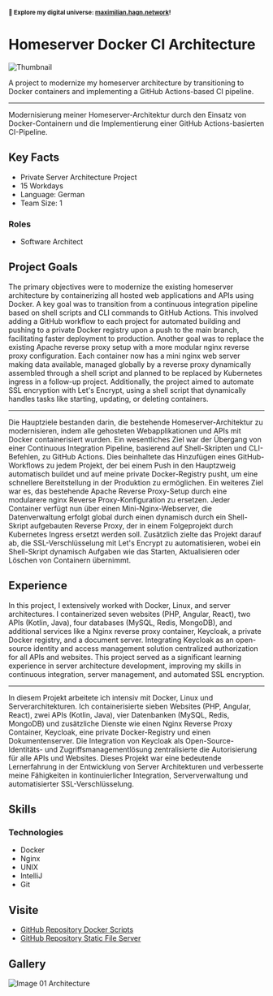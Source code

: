 <small>**🚀 Explore my digital universe: [maximilian.hagn.network](https://maximilian.hagn.network)!</small>**


# Homeserver Docker CI Architecture

![Thumbnail](https://files.hagn.network/images/docker/thumbnail.webp)

A project to modernize my homeserver architecture by transitioning to Docker containers and implementing a GitHub Actions-based CI pipeline.


---
Modernisierung meiner Homeserver-Architektur durch den Einsatz von Docker-Containern und die Implementierung einer GitHub Actions-basierten CI-Pipeline.

## Key Facts

- Private Server Architecture Project
- 15 Workdays
- Language: German
- Team Size: 1

### Roles

- Software Architect

## Project Goals

The primary objectives were to modernize the existing homeserver architecture by containerizing all hosted web applications and APIs using Docker. A key goal was to transition from a continuous integration pipeline based on shell scripts and CLI commands to GitHub Actions. This involved adding a GitHub workflow to each project for automated building and pushing to a private Docker registry upon a push to the main branch, facilitating faster deployment to production. Another goal was to replace the existing Apache reverse proxy setup with a more modular nginx reverse proxy configuration. Each container now has a mini nginx web server making data available, managed globally by a reverse proxy dynamically assembled through a shell script and planned to be replaced by Kubernetes ingress in a follow-up project. Additionally, the project aimed to automate SSL encryption with Let's Encrypt, using a shell script that dynamically handles tasks like starting, updating, or deleting containers.


---
Die Hauptziele bestanden darin, die bestehende Homeserver-Architektur zu modernisieren, indem alle gehosteten Webapplikationen und APIs mit Docker containerisiert wurden. Ein wesentliches Ziel war der Übergang von einer Continuous Integration Pipeline, basierend auf Shell-Skripten und CLI-Befehlen, zu GitHub Actions. Dies beinhaltete das Hinzufügen eines GitHub-Workflows zu jedem Projekt, der bei einem Push in den Hauptzweig automatisch buildet und auf meine private Docker-Registry pusht, um eine schnellere Bereitstellung in der Produktion zu ermöglichen. Ein weiteres Ziel war es, das bestehende Apache Reverse Proxy-Setup durch eine modularere nginx Reverse Proxy-Konfiguration zu ersetzen. Jeder Container verfügt nun über einen Mini-Nginx-Webserver, die Datenverwaltung erfolgt global durch einen dynamisch durch ein Shell-Skript aufgebauten Reverse Proxy, der in einem Folgeprojekt durch Kubernetes Ingress ersetzt werden soll. Zusätzlich zielte das Projekt darauf ab, die SSL-Verschlüsselung mit Let's Encrypt zu automatisieren, wobei ein Shell-Skript dynamisch Aufgaben wie das Starten, Aktualisieren oder Löschen von Containern übernimmt.

## Experience

In this project, I extensively worked with Docker, Linux, and server architectures. I containerized seven websites (PHP, Angular, React), two APIs (Kotlin, Java), four databases (MySQL, Redis, MongoDB), and additional services like a Nginx reverse proxy container, Keycloak, a private Docker registry, and a document server. Integrating Keycloak as an open-source identity and access management solution centralized authorization for all APIs and websites. This project served as a significant learning experience in server architecture development, improving my skills in continuous integration, server management, and automated SSL encryption.


---
In diesem Projekt arbeitete ich intensiv mit Docker, Linux und Serverarchitekturen. Ich containerisierte sieben Websites (PHP, Angular, React), zwei APIs (Kotlin, Java), vier Datenbanken (MySQL, Redis, MongoDB) und zusätzliche Dienste wie einen Nginx Reverse Proxy Container, Keycloak, eine private Docker-Registry und einen Dokumentenserver. Die Integration von Keycloak als Open-Source-Identitäts- und Zugriffsmanagementlösung zentralisierte die Autorisierung für alle APIs und Websites. Dieses Projekt war eine bedeutende Lernerfahrung in der Entwicklung von Server Architekturen und verbesserte meine Fähigkeiten in kontinuierlicher Integration, Serververwaltung und automatisierter SSL-Verschlüsselung.

## Skills

### Technologies

 - Docker
 - Nginx
 - UNIX
 - IntelliJ
 - Git

## Visite

- [GitHub Repository Docker Scripts](https://github.com/maxhagn/DockerHomeserver)
- [GitHub Repository Static File Server](https://github.com/maxhagn/StaticFileServer)

## Gallery

![Image 01 Architecture](https://files.hagn.network/images/docker/architecture.webp)

